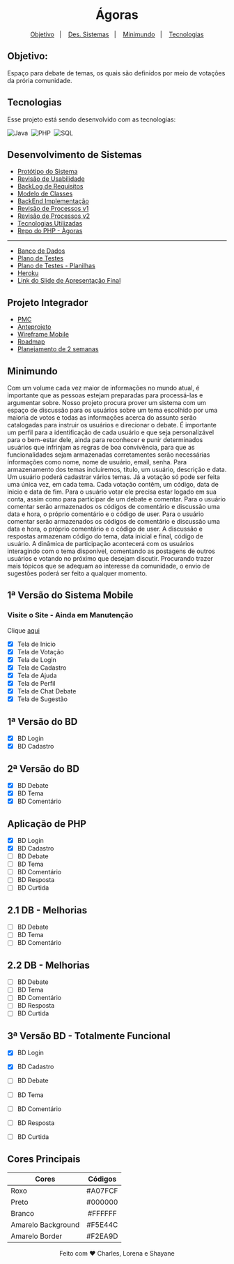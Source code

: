 <h1 align="center">Ágoras</h1>

<p align="center">
  <a href="#objetivo">Objetivo</a>&nbsp;&nbsp;&nbsp;|&nbsp;&nbsp;&nbsp;
  <a href="#desenvolvimento-de-sistemas">Des. Sistemas</a>&nbsp;&nbsp;&nbsp;|&nbsp;&nbsp;&nbsp;
  <a href="#minimundo">Minimundo</a>&nbsp;&nbsp;&nbsp;|&nbsp;&nbsp;&nbsp;
  <a href="#tecnologias">Tecnologias</a>
</p>

## Objetivo:

Espaço para debate de temas, os quais são definidos por meio de votações da prória comunidade.

## Tecnologias

Esse projeto está sendo desenvolvido com as tecnologias:

![Java](https://img.shields.io/badge/-Java-0000AA?style=for-the-badge&logo=java&logoColor=java)&nbsp;
![PHP](https://img.shields.io/badge/-PHP-000000?style=for-the-badge&logo=PHP&logoColor=PHP)&nbsp;
![SQL](https://IMG.shields.io/badge/-SQL-FFA500?style=for-the-badge&logo=SQL&logoColor=SQL)


## Desenvolvimento de Sistemas

- [Protótipo do Sistema](https://docs.google.com/presentation/d/1FH3wKA5VDobz2nH1XQn04hySsuKiL8jbI8FPiBvk_LE/edit#slide=id.p)
- [Revisão de Usabilidade](https://docs.google.com/presentation/d/1BM7qXLzoxKnBRL-9RGgnqd7QCGWWeyt0OJdPmUYGb3Q/edit)
- [BackLog de Requisitos](https://docs.google.com/presentation/d/1jW-Cbx0AoiGDH5Zu0EbL8PuKjo8sWQ3KjcSkikphRSc/edit#slide=id.p)
- [Modelo de Classes](https://docs.google.com/presentation/d/1rSS3tW8vCOB5hSUD1Azbey_I8t6m8jFMYslBQ8r2H8U/edit#slide=id.p)
- [BackEnd Implementação](https://docs.google.com/presentation/d/1pRx8cqCIQn6nVzLVvfFIHzXtZ5J4ZK475541Z77xluU/edit#slide=id.gfa72e7d6c2_2_0)
- [Revisão de Processos v1](https://docs.google.com/presentation/d/133IfI67cq-7Sj4LR1dAW5jw1gj282Ig837o0iHb-mb4/edit#slide=id.ge950579e59_0_10)
- [Revisão de Processos v2](https://docs.google.com/presentation/d/1beIUpdqfJ5grQQnkaybq7MH6IiO03DcXGD5vRNSf-ss/edit#slide=id.gfbcbaff1bc_0_54)
- [Tecnologias Utilizadas](https://docs.google.com/presentation/d/13NfGg9uX6wDPxrB7n9dv4xdxGMuL1fZP8dORHts2kFE/edit#slide=id.geb0675a293_0_122)
- [Repo do PHP - Àgoras](https://github.com/IAteYourKookie/AgorasWeb)

---

- [Banco de Dados](https://docs.google.com/presentation/d/1CrR9VVsL2LR1gIJw46n70WQc1p43m60OOj6Z2XKNYRA/edit#slide=id.p)
- [Plano de Testes](https://docs.google.com/presentation/d/1tsIXb40ynTqoQFKlGAo_cO3eGclcIdoxulUQfdy-2ro/edit#slide=id.p)
- [Plano de Testes - Planilhas](https://docs.google.com/spreadsheets/d/1hlJXMdrNZN33beMeTxheXadmKp976s1fFt3Wjw2Snd8/edit#gid=0)
- [Heroku](https://projdebate.herokuapp.com/)
- [Link do Slide de Apresentação Final](https://www.canva.com/design/DAEytEvEzT4/kCMNyqI13qptof5KkiZd3Q/view?utm_content=DAEytEvEzT4&utm_campaign=designshare&utm_medium=link&utm_source=sharebutton)

## Projeto Integrador

- [PMC](https://docs.google.com/presentation/d/16kT38kjHIuf2yD1MX85rqYa5F9df-fTbPv3vTfjTOHM/edit#slide=id.ge20873777b_0_0)
- [Anteprojeto](https://docs.google.com/document/d/1fuNOEOHj0LNzbvmBoJK5MR2G2ofqRloSDvxdeDUlo48/edit)
- [Wireframe Mobile](https://docs.google.com/presentation/d/1FH3wKA5VDobz2nH1XQn04hySsuKiL8jbI8FPiBvk_LE/edit#slide=id.gfcc268c88d_0_180)
- [Roadmap](https://docs.google.com/presentation/d/18BQcBQpc58xfuZgjkS-_zyzDlwWoOK4J3MBIofsjHAo/edit#slide=id.p)
- [Planejamento de 2 semanas](https://docs.google.com/presentation/d/1HCZcKTDFiOLWNo3-g1Tg_H0uJ6kc4tJNJN0-eRCLJM4/edit#slide=id.p)


## Minimundo

Com um volume cada vez maior de informações no mundo atual, é importante que as pessoas estejam preparadas para processá-las e argumentar sobre. Nosso projeto procura prover um sistema com um espaço de discussão para os usuários sobre um tema escolhido por uma maioria de votos e todas as informações acerca do assunto serão catalogadas para instruir os usuários e direcionar o debate. É importante um perfil para a identificação de cada usuário e que seja personalizável para o bem-estar dele, ainda para reconhecer e punir determinados usuários que infrinjam as regras de boa convivência, para que as funcionalidades sejam armazenadas corretamentes serão necessárias informações como nome, nome de usuário, email, senha. Para armazenamento dos temas incluiremos, titulo, um usuário, descrição e data. Um usuário poderá cadastrar vários temas. Já a votação só pode ser feita uma única vez, em cada tema. Cada votação contêm, um código, data de inicio e data de fim. Para o usuário votar ele precisa estar logado em sua conta, assim como para participar de um debate e comentar. Para o usuário comentar serão armazenados os códigos de comentário e discussão uma data e hora, o próprio comentário e o código de user. Para o usuário comentar serão armazenados os códigos de comentário e discussão uma data e hora, o próprio comentário e o código de user. A discussão e respostas armazenam código do tema, data inicial e final, código de usuário. A dinâmica de participação acontecerá com os usuários interagindo com o tema disponível, comentando as postagens de outros usuários e votando no próximo que desejam discutir. Procurando trazer mais tópicos que se adequam ao interesse da comunidade, o envio de sugestões poderá ser feito a qualquer momento.

## 1ª Versão do Sistema Mobile

### Visite o Site - Ainda em Manutenção
Clique [aqui]()

- [x] Tela de Inicio
- [x] Tela de Votação
- [x] Tela de Login
- [x] Tela de Cadastro
- [x] Tela de Ajuda
- [x] Tela de Perfil
- [x] Tela de Chat Debate
- [x] Tela de Sugestão

## 1ª Versão do BD 

- [x] BD Login
- [x] BD Cadastro

## 2ª Versão do BD
- [x] BD Debate
- [x] BD Tema
- [x] BD Comentário 

## Aplicação de PHP
- [x] BD Login
- [x] BD Cadastro
- [ ] BD Debate
- [ ] BD Tema
- [ ] BD Comentário 
- [ ] BD Resposta 
- [ ] BD Curtida

## 2.1 DB - Melhorias
- [ ] BD Debate
- [ ] BD Tema
- [ ] BD Comentário 

## 2.2 DB - Melhorias 
- [ ] BD Debate
- [ ] BD Tema
- [ ] BD Comentário 
- [ ] BD Resposta 
- [ ] BD Curtida

## 3ª Versão BD - Totalmente Funcional 
- [x] BD Login
- [x] BD Cadastro
- [ ] BD Debate
- [ ] BD Tema
- [ ] BD Comentário 
- [ ] BD Resposta 
- [ ] BD Curtida


## Cores Principais

| Cores              | Códigos |
| ------------------ | :-----: |
| Roxo               | #A07FCF |
| Preto              | #000000 |
| Branco             | #FFFFFF |
| Amarelo Background | #F5E44C |
| Amarelo Border     | #F2EA9D |

<p align="center">
Feito com ♥ Charles, Lorena e Shayane 
</p>
